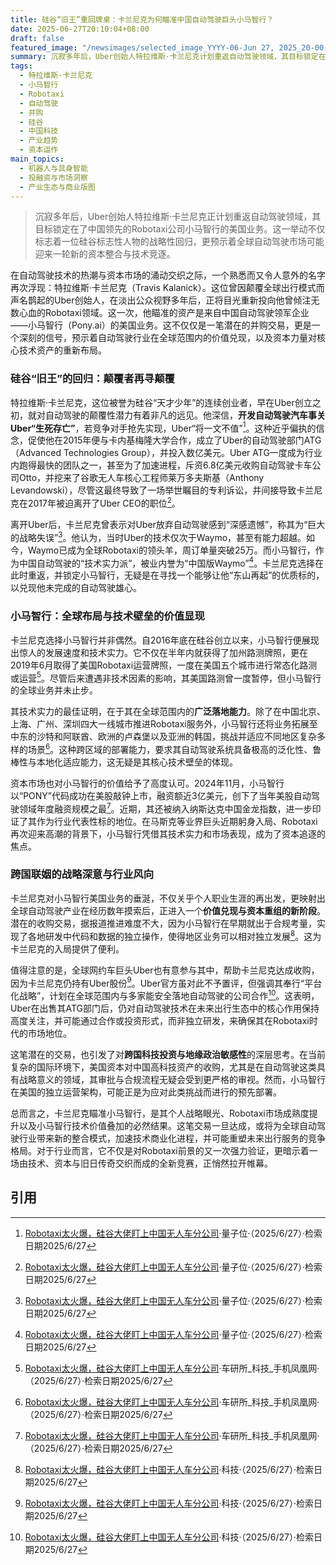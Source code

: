 ```yaml
---
title: 硅谷“旧王”重回牌桌：卡兰尼克为何瞄准中国自动驾驶巨头小马智行？
date: 2025-06-27T20:10:04+08:00
draft: false
featured_image: "/newsimages/selected_image_YYYY-06-Jun 27, 2025_20-00-35-128.jpg"
summary: 沉寂多年后，Uber创始人特拉维斯·卡兰尼克计划重返自动驾驶领域，其目标锁定在中国领先的Robotaxi公司小马智行的美国业务。这一举动不仅彰显了卡兰尼克对自动驾驶未来价值的坚定信念，也反映出小马智行在全球范围内的技术实力与市场价值，预示着Robotaxi市场正进入一个资本加速整合的新阶段。
tags: 
  - 特拉维斯·卡兰尼克
  - 小马智行
  - Robotaxi
  - 自动驾驶
  - 并购
  - 硅谷
  - 中国科技
  - 产业趋势
  - 资本运作
main_topics: 
  - 机器人与具身智能
  - 投融资与市场洞察
  - 产业生态与商业版图
---
```


> 沉寂多年后，Uber创始人特拉维斯·卡兰尼克正计划重返自动驾驶领域，其目标锁定在了中国领先的Robotaxi公司小马智行的美国业务。这一举动不仅标志着一位硅谷标志性人物的战略性回归，更预示着全球自动驾驶市场可能迎来一轮新的资本整合与技术竞逐。

在自动驾驶技术的热潮与资本市场的涌动交织之际，一个熟悉而又令人意外的名字再次浮现：特拉维斯·卡兰尼克（Travis Kalanick）。这位曾因颠覆全球出行模式而声名鹊起的Uber创始人，在淡出公众视野多年后，正将目光重新投向他曾倾注无数心血的Robotaxi领域。这一次，他瞄准的资产是来自中国自动驾驶领军企业——小马智行（Pony.ai）的美国业务。这不仅仅是一笔潜在的并购交易，更是一个深刻的信号，预示着自动驾驶行业在全球范围内的价值兑现，以及资本力量对核心技术资产的重新布局。

### 硅谷“旧王”的回归：颠覆者再寻颠覆

特拉维斯·卡兰尼克，这位被誉为硅谷“天才少年”的连续创业者，早在Uber创立之初，就对自动驾驶的颠覆性潜力有着非凡的远见。他深信，**开发自动驾驶汽车事关Uber“生死存亡”**，若竞争对手抢先实现，Uber“将一文不值”[^2]。这种近乎偏执的信念，促使他在2015年便与卡内基梅隆大学合作，成立了Uber的自动驾驶部门ATG（Advanced Technologies Group），并投入数亿美元。Uber ATG一度成为行业内跑得最快的团队之一，甚至为了加速进程，斥资6.8亿美元收购自动驾驶卡车公司Otto，并挖来了谷歌无人车核心工程师莱万多夫斯基（Anthony Levandowski），尽管这最终导致了一场举世瞩目的专利诉讼，并间接导致卡兰尼克在2017年被迫离开了Uber CEO的职位[^2]。

离开Uber后，卡兰尼克曾表示对Uber放弃自动驾驶感到“深感遗憾”，称其为“巨大的战略失误”[^2]。他认为，当时Uber的技术仅次于Waymo，甚至有能力超越。如今，Waymo已成为全球Robotaxi的领头羊，周订单量突破25万。而小马智行，作为中国自动驾驶的“技术实力派”，被业内誉为“中国版Waymo”[^2]。卡兰尼克选择在此时重返，并锁定小马智行，无疑是在寻找一个能够让他“东山再起”的优质标的，以兑现他未完成的自动驾驶雄心。

### 小马智行：全球布局与技术壁垒的价值显现

卡兰尼克选择小马智行并非偶然。自2016年底在硅谷创立以来，小马智行便展现出惊人的发展速度和技术实力。它不仅在半年内就获得了加州路测牌照，更在2019年6月取得了美国Robotaxi运营牌照，一度在美国五个城市进行常态化路测或运营[^3]。尽管后来遭遇非技术因素的影响，其美国路测曾一度暂停，但小马智行的全球业务并未止步。

其技术实力的最佳证明，在于其在全球范围内的**广泛落地能力**。除了在中国北京、上海、广州、深圳四大一线城市推进Robotaxi服务外，小马智行还将业务拓展至中东的沙特和阿联酋、欧洲的卢森堡以及亚洲的韩国，挑战并适应不同地区复杂多样的场景[^3]。这种跨区域的部署能力，要求其自动驾驶系统具备极高的泛化性、鲁棒性与本地化适应能力，这无疑是其核心技术壁垒的体现。

资本市场也对小马智行的价值给予了高度认可。2024年11月，小马智行以“PONY”代码成功在美股敲钟上市，融资额近3亿美元，创下了当年美股自动驾驶领域年度融资规模之最[^3]。近期，其还被纳入纳斯达克中国金龙指数，进一步印证了其作为行业代表性标的地位。在马斯克等业界巨头近期躬身入局、Robotaxi再次迎来高潮的背景下，小马智行凭借其技术实力和市场表现，成为了资本追逐的焦点。

### 跨国联姻的战略深意与行业风向

卡兰尼克对小马智行美国业务的垂涎，不仅关乎个人职业生涯的再出发，更映射出全球自动驾驶产业在经历数年摸索后，正进入一个**价值兑现与资本重组的新阶段**。潜在的收购交易，据报道推进难度不大，因为小马智行在早期就出于合规考量，实现了各地研发中代码和数据的独立操作，使得地区业务可以相对独立发展[^1]。这为卡兰尼克的入局提供了便利。

值得注意的是，全球网约车巨头Uber也有意参与其中，帮助卡兰尼克达成收购，因为卡兰尼克仍持有Uber股份[^1]。Uber官方虽对此不予置评，但强调其奉行“平台化战略”，计划在全球范围内与多家能安全落地自动驾驶的公司合作[^1]。这表明，Uber在出售其ATG部门后，仍对自动驾驶技术在未来出行生态中的核心作用保持高度关注，并可能通过合作或投资形式，而非独立研发，来确保其在Robotaxi时代的市场地位。

这笔潜在的交易，也引发了对**跨国科技投资与地缘政治敏感性**的深层思考。在当前复杂的国际环境下，美国资本对中国高科技资产的收购，尤其是在自动驾驶这类具有战略意义的领域，其审批与合规流程无疑会受到更严格的审视。然而，小马智行在美国的独立运营架构，可能正是为应对此类挑战而进行的预先部署。

总而言之，卡兰尼克瞄准小马智行，是其个人战略眼光、Robotaxi市场成熟度提升以及小马智行技术价值叠加的必然结果。这笔交易一旦达成，或将为全球自动驾驶行业带来新的整合模式，加速技术商业化进程，并可能重塑未来出行服务的竞争格局。对于行业而言，它不仅是对Robotaxi前景的又一次强力验证，更暗示着一场由技术、资本与旧日传奇交织而成的全新竞赛，正悄然拉开帷幕。

## 引用
[^1]: [Robotaxi太火爆，硅谷大佬盯上中国无人车分公司](https://tech.sina.cn/2025-06-27/detail-infcphxi2539857.d.html?vt=4&wm=/index/nav?vt)·科技·（2025/6/27）·检索日期2025/6/27
[^2]: [Robotaxi太火爆，硅谷大佬盯上中国无人车分公司](https://www.qbitai.com/2025/06/302725.html)·量子位·（2025/6/27）·检索日期2025/6/27
[^3]: [Robotaxi太火爆，硅谷大佬盯上中国无人车分公司](https://tech.ifeng.com/autotech)·车研所_科技_手机凤凰网·（2025/6/27）·检索日期2025/6/27

